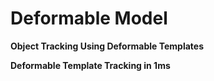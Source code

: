 

# Deformable Model

**Object Tracking Using Deformable Templates**

**Deformable Template Tracking in 1ms**





